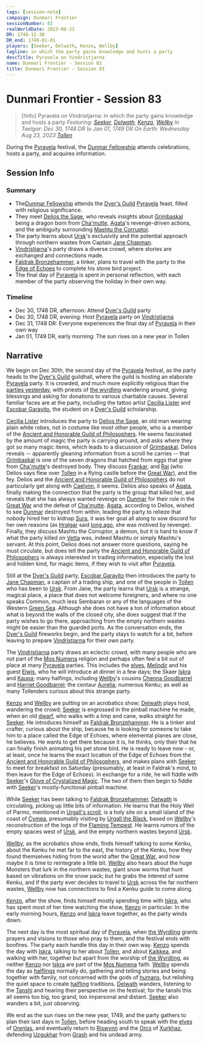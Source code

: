 ```yaml
---
tags: [session-note]
campaign: Dunmari Frontier
sessionNumber: 83
realWorldDate: 2023-08-23
DR: 1748-12-30
DR_end: 1749-01-01
players: [Seeker, Delwath, Kenzo, Wellby]
tagline: in which the party gains knowledge and hosts a party
descTitle: Pyravela on Vindristjarna
name: Dunmari Frontier - Session 83
title: Dunmari Frontier - Session 83
---
```

# Dunmari Frontier - Session 83

>[!info] Pyravela on Vindristjarna: in which the party gains knowledge and hosts a party
> *Featuring: [Seeker](<../../../people/pcs/dunmar-fellowship/seeker.md>), [Delwath](<../../../people/pcs/dunmar-fellowship/delwath.md>), [Kenzo](<../../../people/pcs/dunmar-fellowship/kenzo.md>), [Wellby](<../../../people/pcs/dunmar-fellowship/wellby.md>)*
> *In Taelgar: Dec 30, 1748 DR to Jan 01, 1749 DR*
> *On Earth: Wednesday Aug 23, 2023*
> *[Tollen](<../../../gazetteer/western-green-sea/tollen/tollen.md>)*

During the [Pyravela](<../../../time/holidays-and-festivals/pyravela.md>) festival, the [Dunmar Fellowship](<../../../people/pcs/dunmar-fellowship/dunmar-fellowship.md>) attends celebrations, hosts a party, and acquires information.

## Session Info
### Summary
- The[Dunmar Fellowship](<../../../people/pcs/dunmar-fellowship/dunmar-fellowship.md>) attends the [Dyer's Guild](<../../../groups/tollen-guilds/dyer-s-guild.md>) [Pyravela](<../../../time/holidays-and-festivals/pyravela.md>) feast, filled with religious significance.
- They meet [Delios the Sage](<../../../people/tollenders/delios-the-sage.md>), who reveals insights about [Grimbaskal](<../../../people/other-nonhumans/mezzar.md>) being a dragon born from [Cha'mutte](<../../../people/extraplanar-powers/cha-mutte.md>), [Agata](<../../../people/fey/agata.md>)'s revenge-driven actions, and the ambiguity surrounding [Mashtu the Corruptor](<../../../people/extraplanar-powers/mashtu-the-corruptor.md>). 
- The party learns about [Ursk](<../../../gazetteer/northern-green-sea/ursk.md>)'s exclusivity and the potential approach through northern wastes from Captain [Jane Chapman](<../../../people/tollenders/jane-chapman.md>).
- [Vindristjarna](<../../../things/ships/vindristjarna.md>)'s party draws a diverse crowd, where stories are exchanged and connections made.
- [Faldrak Bronzehammer](<../../../people/dwarves/faldrak-bronzehammer.md>), a tinker, plans to travel with the party to the [Edge of Echoes](<../../../gazetteer/western-green-sea/cymea/edge-of-echoes.md>) to complete his stone bird project.
- The final day of [Pyravela](<../../../time/holidays-and-festivals/pyravela.md>) is spent in personal reflection, with each member of the party observing the holiday in their own way.

### Timeline
- Dec 30, 1748 DR, afternoon: Attend [Dyer's Guild](<../../../groups/tollen-guilds/dyer-s-guild.md>) party
- Dec 30, 1748 DR, evening: Host [Pyravela](<../../../time/holidays-and-festivals/pyravela.md>) party on [Vindristjarna](<../../../things/ships/vindristjarna.md>)
- Dec 31, 1748 DR: Everyone experiences the final day of [Pyravela](<../../../time/holidays-and-festivals/pyravela.md>) in their own way
- Jan 01, 1749 DR, early morning: The sun rises on a new year in Tollen

## Narrative
We begin on Dec 30th, the second day of the [Pyravela](<../../../time/holidays-and-festivals/pyravela.md>) festival, as the party heads to the [Dyer's Guild](<../../../groups/tollen-guilds/dyer-s-guild.md>) guildhall, where the guild is hosting an elaborate [Pyravela](<../../../time/holidays-and-festivals/pyravela.md>) party. It is crowded, and much more explicitly religious than the [parties yesterday](<./session-82-dufr.md>), with priests of [the wyrdling](<../../../cosmology/gods/incorporeal-gods/mos-numena-pantheon/the-wyrdling.md>) wandering around, giving blessings and asking for donations to various charitable causes. Several familiar faces are at the party, including the tattoo artist [Cecilia Lister](<../../../people/tollenders/cecilia-lister.md>) and [Escobar Garavito](<../../../people/tollenders/escobar-garavito.md>), the student on a [Dyer's Guild](<../../../groups/tollen-guilds/dyer-s-guild.md>) scholarship. 

[Cecilia Lister](<../../../people/tollenders/cecilia-lister.md>) introduces the party to [Delios the Sage](<../../../people/tollenders/delios-the-sage.md>), an old man wearing plain white robes, not in costume like most other people, who is a member of the [Ancient and Honorable Guild of Philosophers](<../../../groups/tollen-guilds/ancient-and-honorable-guild-of-philosophers.md>). He seems fascinated by the amount of magic the party is carrying around, and asks where they got so many magic items, which leads to a discussion of [Grimbaskal](<../../../people/other-nonhumans/mezzar.md>). Delios reveals -- apparently gleaning information from a scroll he carries -- that [Grimbaskal](<../../../people/other-nonhumans/mezzar.md>) is one of the seven dragons that hatched from eggs that grew from [Cha'mutte](<../../../people/extraplanar-powers/cha-mutte.md>)'s destroyed body. They discuss [Frankar](<../../../people/dwarves/frankar.md>), and [Rai](<../../../people/pcs/great-war/rai.md>) (who Delios says flew over [Tollen](<../../../gazetteer/western-green-sea/tollen/tollen.md>) in a flying castle before the [Great War](<../../../events/1500s/great-war.md>)), and the fey. Delios and the [Ancient and Honorable Guild of Philosophers](<../../../groups/tollen-guilds/ancient-and-honorable-guild-of-philosophers.md>) do not particularly get along with [Caelynn](<../../../people/fey/caelynn.md>), it seems. Delios also speaks of [Agata](<../../../people/fey/agata.md>), finally making the connection that the party is the group that killed her, and reveals that she has always wanted revenge on [Dunmar](<../../../gazetteer/greater-dunmar/realms/dunmar/dunmar.md>) for their role in the [Great War](<../../../events/1500s/great-war.md>) and the defeat of [Cha'mutte](<../../../people/extraplanar-powers/cha-mutte.md>). [Agata](<../../../people/fey/agata.md>), according to Delios, wished to see [Dunmar](<../../../gazetteer/greater-dunmar/realms/dunmar/dunmar.md>) destroyed from within, leading the party to relieze that nobody hired her to kidnap [Sura](<../../../people/dunmari/sura.md>), it was her goal all along to sow discord for her own reasons (as [Hralgar](<../../../people/giants/hralgar.md>) said [long ago](<./session-14-dufr.md>), she was motived by revenge). Finally, they discuss Mashtu the Corruptor, a demon, but it is hard to know if what the party killed on [Vetta](<../../../gazetteer/western-green-sea/skaerhem/vetta.md>) was, indeed Mashtu or simply Mashtu's servant. At this point, Delios does not answer more questions, saying he must circulate, but does tell the party the [Ancient and Honorable Guild of Philosophers](<../../../groups/tollen-guilds/ancient-and-honorable-guild-of-philosophers.md>) is always interested in trading information, especially the lost and hidden kind, for magic items, if they wish to visit after [Pyravela](<../../../time/holidays-and-festivals/pyravela.md>). 

Still at the [Dyer's Guild](<../../../groups/tollen-guilds/dyer-s-guild.md>) party, [Escobar Garavito](<../../../people/tollenders/escobar-garavito.md>) then introduces the party to [Jane Chapman](<../../../people/tollenders/jane-chapman.md>), a captain of a trading ship, and one of the people in [Tollen](<../../../gazetteer/western-green-sea/tollen/tollen.md>) who has been to [Ursk](<../../../gazetteer/northern-green-sea/ursk.md>). From Jane, the party learns that [Ursk](<../../../gazetteer/northern-green-sea/ursk.md>) is a strange, magical place, a place that does not welcome foreigners, and where no one speaks Common, much less Sembaran or any of the languages of the Western [Green Sea](<../../../gazetteer/green-sea.md>). Although she does not have a ton of information about what is beyond the walls of the closed city, she does suggest that if the party wishes to go there, approaching from the empty northern wastes might be easier than the guarded ports. As the conversation ends, the [Dyer's Guild](<../../../groups/tollen-guilds/dyer-s-guild.md>) fireworks begin, and the party stays to watch for a bit, before leaving to prepare [Vindristjarna](<../../../things/ships/vindristjarna.md>) for their own party. 

The [Vindristjarna](<../../../things/ships/vindristjarna.md>) party draws an eclectic crowd, with many people who are not part of the [Mos Numena](<../../../cosmology/religions/mos-numena/mos-numena.md>) religion and perhaps often feel a bit out of place at many [Pyravela](<../../../time/holidays-and-festivals/pyravela.md>) parties. This includes the [elves](<../../../species/children-of-the-embodied-gods/elves/elves.md>), [Melindir](<../../../people/elves/melindir.md>) and his guest [Elwis](<../../../people/elves/elwis.md>), who he will introduce at dinner in a few days; the Skaer [Iskra](<../../../people/skaer/iskra.md>) and [Kaupa](<../../../people/skaer/kaupa.md>); many halfings, including [Wellby](<../../../people/pcs/dunmar-fellowship/wellby.md>)'s cousins [Chenna Goodbarrel](<../../../people/halflings/chenna-goodbarrel.md>) and [Harriet Goodbarrel](<../../../people/halflings/harriet-goodbarrel.md>); the centaur [Aurelia](<../../../people/other-nonhumans/aurelia.md>); numerous Kenku; as well as many Tollenders curious about this strange party. 

[Kenzo](<../../../people/pcs/dunmar-fellowship/kenzo.md>) and [Wellby](<../../../people/pcs/dunmar-fellowship/wellby.md>) are putting on an acrobatics show; [Delwath](<../../../people/pcs/dunmar-fellowship/delwath.md>) plays host, wandering the crowd;  [Seeker](<../../../people/pcs/dunmar-fellowship/seeker.md>) is engrossed in the pinball machine he made, when an old [dwarf](<../../../species/children-of-the-embodied-gods/dwarves/dwarves.md>), who walks with a limp and cane, walks straight for [Seeker](<../../../people/pcs/dunmar-fellowship/seeker.md>). He introduces himself as [Faldrak Bronzehammer](<../../../people/dwarves/faldrak-bronzehammer.md>). He is a tinker and crafter, curious about the ship, because he is looking for someone to take him to a place called the Edge of Echoes, where elemental planes are close, he believes. He wants to get there because it is, he thinks, only their that he can finally finish animating his pet stone bird. He is ready to leave now - or, at least, once he learns the exact location of the Edge of Echoes from the [Ancient and Honorable Guild of Philosophers](<../../../groups/tollen-guilds/ancient-and-honorable-guild-of-philosophers.md>), and makes plans with [Seeker](<../../../people/pcs/dunmar-fellowship/seeker.md>) to meet for breakfast on Saturday (presumably, at least in Faldrak's mind, to then leave for the Edge of Echoes). In exchange for a ride, he will fiddle with [Seeker](<../../../people/pcs/dunmar-fellowship/seeker.md>)'s [Glove of Crystalized Magic](<../treasure/notable-items/glove-of-crystalized-magic.md>). The two of them then begin to fiddle with [Seeker](<../../../people/pcs/dunmar-fellowship/seeker.md>)'s mostly-functional pinball machine.

While [Seeker](<../../../people/pcs/dunmar-fellowship/seeker.md>) has been talking to [Faldrak Bronzehammer](<../../../people/dwarves/faldrak-bronzehammer.md>), [Delwath](<../../../people/pcs/dunmar-fellowship/delwath.md>) is circulating, picking up little bits of information. He learns that the Holy Well of Parmo, mentioned in [Urgall's scroll](<../treasure/notable-items/urgall-s-scroll.md>), is a holy site on a small island of the coast of [Cymea](<../../../gazetteer/western-green-sea/cymea/cymea.md>), presumably visiting by [Urgall the Black](<../../../people/skaer/urgall-the-black.md>), based on [Wellby](<../../../people/pcs/dunmar-fellowship/wellby.md>)'s reconstruction of the logs of the [Flaming Tempest](<../../../things/ships/flaming-tempest.md>). He learns rumors of the empty spaces west of [Ursk](<../../../gazetteer/northern-green-sea/ursk.md>), and the empty northern wastes beyond [Ursk](<../../../gazetteer/northern-green-sea/ursk.md>).

[Wellby](<../../../people/pcs/dunmar-fellowship/wellby.md>), as the acrobatics show ends, finds himself talking to some Kenku, about the Kenku he met far to the east, the history of the Kenku, how they found themselves hiding from the world after the [Great War](<../../../events/1500s/great-war.md>), and how maybe it is time to reintegrate a little bit. [Wellby](<../../../people/pcs/dunmar-fellowship/wellby.md>) also hears about the huge Monsters that lurk in the northern wastes, giant snow worms that hunt based on vibrations on the snow pack; but he grabs the interest of some Kenku, and if the party ever decides to travel to [Ursk](<../../../gazetteer/northern-green-sea/ursk.md>) across the far northern wastes, [Wellby](<../../../people/pcs/dunmar-fellowship/wellby.md>) now has connections to find a Kenku guide to come along. 

[Kenzo](<../../../people/pcs/dunmar-fellowship/kenzo.md>), after the show, finds himself mostly spending time with [Iskra](<../../../people/skaer/iskra.md>), who has spent most of her time watching the show, [Kenzo](<../../../people/pcs/dunmar-fellowship/kenzo.md>) in particular. In the early morning hours, [Kenzo](<../../../people/pcs/dunmar-fellowship/kenzo.md>) and [Iskra](<../../../people/skaer/iskra.md>) leave together, as the party winds down. 

The next day is the most spiritual day of [Pyravela](<../../../time/holidays-and-festivals/pyravela.md>), when [the Wyrdling](<../../../cosmology/gods/incorporeal-gods/mos-numena-pantheon/the-wyrdling.md>) grants prayers and visions to those who pray to them, and the festival ends with bonfires. The party each handle this day in their own way. [Kenzo](<../../../people/pcs/dunmar-fellowship/kenzo.md>) spends the day with [Iskra](<../../../people/skaer/iskra.md>), talking to her about [Tollen](<../../../gazetteer/western-green-sea/tollen/tollen.md>), and about [Kaikkea](<../../../cosmology/gods/incorporeal-gods/kaikkea.md>), and walking with her, together but apart from the worship of [the Wyrdling](<../../../cosmology/gods/incorporeal-gods/mos-numena-pantheon/the-wyrdling.md>), as neither [Kenzo](<../../../people/pcs/dunmar-fellowship/kenzo.md>) nor [Iskra](<../../../people/skaer/iskra.md>) are part of the [Mos Numena](<../../../cosmology/religions/mos-numena/mos-numena.md>) faith. [Wellby](<../../../people/pcs/dunmar-fellowship/wellby.md>) spends the day as [halflings](<../../../species/children-of-the-embodied-gods/halflings/halflings.md>) normally do, gathering and telling stories and being together with family, not concerned with the gods of [humans](<../../../species/children-of-divine-creation/humans/humans.md>), but relishing the quiet space to create [halfling](<../../../species/children-of-the-embodied-gods/halflings/halflings.md>) traditions. [Delwath](<../../../people/pcs/dunmar-fellowship/delwath.md>) wanders, listening to the [Tanshi](<../../../cosmology/gods/tanshi/tanshi.md>) and hearing their perspective on the festival; for the tanshi this all seems too big, too grand, too impersonal and distant. [Seeker](<../../../people/pcs/dunmar-fellowship/seeker.md>) also wanders a bit, just observing.

We end as the sun rises on the new year, 1749, and the party gathers to plan their last days in [Tollen](<../../../gazetteer/western-green-sea/tollen/tollen.md>), before heading south to speak with the [elves](<../../../species/children-of-the-embodied-gods/elves/elves.md>) of [Orenlas](<../../../gazetteer/istaros-watershed/orenlas/orenlas.md>), and eventually return to [Riswynn](<../../../people/pcs/dunmar-fellowship/riswynn.md>) and the [Orcs](<../../../species/children-of-the-embodied-gods/orcs/orcs.md>) of [Xurkhaz](<../../../gazetteer/istaros-watershed/xurkhaz/xurkhaz.md>), defending [Uzgukhar](<../../../gazetteer/istaros-watershed/xurkhaz/uzgukhar.md>) from [Grash](<../../../people/other-nonhumans/grash.md>) and his undead army. 
